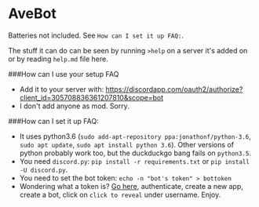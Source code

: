 # AveBot

Batteries not included. See `How can I set it up FAQ:`.

The stuff it can do can be seen by running `>help` on a server it's added on or by reading `help.md` file here.

###How can I use your setup FAQ
- Add it to your server with: https://discordapp.com/oauth2/authorize?client_id=305708836361207810&scope=bot
- I don't add anyone as mod. Sorry.

###How can I set it up FAQ:
- It uses python3.6 (`sudo add-apt-repository ppa:jonathonf/python-3.6`, `sudo apt update`, `sudo apt install python 3.6`). Other versions of python probably work too, but the duckduckgo bang fails on `python3.5`.
- You need `discord.py`: `pip install -r requirements.txt` or `pip install -U discord.py`.
- You need to set the bot token: `echo -n "bot's token" > bottoken`
- Wondering what a token is? [Go here](https://discordapp.com/developers/applications/me), authenticate, create a new app, create a bot, click on `click to reveal` under username. Enjoy.